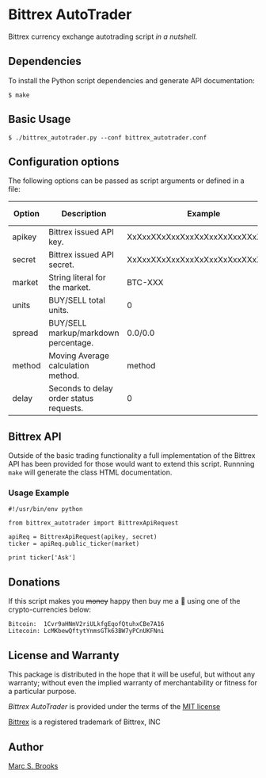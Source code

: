 # Bittrex AutoTrader

Bittrex currency exchange autotrading script _in a nutshell_.

## Dependencies

To install the Python script dependencies and generate API documentation:

    $ make

## Basic Usage

    $ ./bittrex_autotrader.py --conf bittrex_autotrader.conf

## Configuration options

The following options can be passed as script arguments or defined in a file:

| Option | Description                             | Example                          | Default value |
| -------| ----------------------------------------|----------------------------------|---------------|
| apikey | Bittrex issued API key.                 | XxXxxXXxXxxXxxXxXxxXxXxxXXxXxxXx |               |
| secret | Bittrex issued API secret.              | XxXxxXXxXxxXxxXxXxxXxXxxXXxXxxXx |               |
| market | String literal for the market.          | BTC-XXX                          | BTC-LTC       |
| units  | BUY/SELL total units.                   | 0                                | 1             |
| spread | BUY/SELL markup/markdown percentage.    | 0.0/0.0                          | 0.1/0.1       |
| method | Moving Average calculation method.      | method                           | arithmetic    |
| delay  | Seconds to delay order status requests. | 0                                | 30            |

## Bittrex API

Outside of the basic trading functionality a full implementation of the Bittrex API has been provided for those would want to extend this script.  Runnning `make` will generate the class HTML documentation.

### Usage Example

    #!/usr/bin/env python

    from bittrex_autotrader import BittrexApiRequest

    apiReq = BittrexApiRequest(apikey, secret)
    ticker = apiReq.public_ticker(market)

    print ticker['Ask']

## Donations

If this script makes you ~~money~~ happy then buy me a :beer: using one of the crypto-currencies below:

    Bitcoin:  1Cvr9aHNmV2riULkfgEqofQtuhxCBe7A16
    Litecoin: LcMKbewQftytYnmsGTk63BW7yPCnUKFNni

## License and Warranty

This package is distributed in the hope that it will be useful, but without any warranty; without even the implied warranty of merchantability or fitness for a particular purpose.

_Bittrex AutoTrader_ is provided under the terms of the [MIT license](http://www.opensource.org/licenses/mit-license.php)

[Bittrex](https://bittrex.com) is a registered trademark of Bittrex, INC

## Author

[Marc S. Brooks](https://github.com/nuxy)
